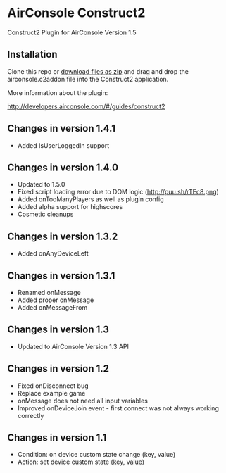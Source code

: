 # AirConsole Construct2
Construct2 Plugin for AirConsole Version 1.5

## Installation
Clone this repo or [download files as zip](https://github.com/AirConsole/airconsole-construct2/archive/master.zip) and drag and drop the airconsole.c2addon file into the Construct2 application.

More information about the plugin:

http://developers.airconsole.com/#/guides/construct2

## Changes in version 1.4.1
* Added IsUserLoggedIn support

## Changes in version 1.4.0
* Updated to 1.5.0
* Fixed script loading error due to DOM logic (http://puu.sh/rTEc8.png)
* Added onTooManyPlayers as well as plugin config
* Added alpha support for highscores
* Cosmetic cleanups

## Changes in version 1.3.2
* Added onAnyDeviceLeft

## Changes in version 1.3.1
* Renamed onMessage
* Added proper onMessage
* Added onMessageFrom

## Changes in version 1.3
* Updated to AirConsole Version 1.3 API

## Changes in version 1.2
* Fixed onDisconnect bug
* Replace example game
* onMessage does not need all input variables
* Improved onDeviceJoin event - first connect was not always working correctly

## Changes in version 1.1
* Condition: on device custom state change (key, value)
* Action: set device custom state (key, value)

